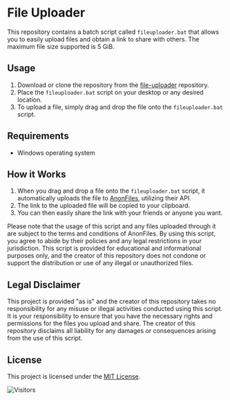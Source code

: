 # File Uploader

This repository contains a batch script called `fileuploader.bat` that allows you to easily upload files and obtain a link to share with others. The maximum file size supported is 5 GiB.

## Usage

1. Download or clone the repository from the [file-uploader](https://github.com/isaaclins/file-uploader) repository.
2. Place the `fileuploader.bat` script on your desktop or any desired location.
3. To upload a file, simply drag and drop the file onto the `fileuploader.bat` script.

## Requirements

- Windows operating system

## How it Works

1. When you drag and drop a file onto the `fileuploader.bat` script, it automatically uploads the file to [AnonFiles](https://anonfiles.com/), utilizing their API.
2. The link to the uploaded file will be copied to your clipboard.
3. You can then easily share the link with your friends or anyone you want.

Please note that the usage of this script and any files uploaded through it are subject to the terms and conditions of AnonFiles. By using this script, you agree to abide by their policies and any legal restrictions in your jurisdiction. This script is provided for educational and informational purposes only, and the creator of this repository does not condone or support the distribution or use of any illegal or unauthorized files.

## Legal Disclaimer

This project is provided "as is" and the creator of this repository takes no responsibility for any misuse or illegal activities conducted using this script. It is your responsibility to ensure that you have the necessary rights and permissions for the files you upload and share. The creator of this repository disclaims all liability for any damages or consequences arising from the use of this script.

## License

This project is licensed under the [MIT License](LICENSE).

![Visitors](https://api.visitorbadge.io/api/visitors?path=https%3A%2F%2Fgithub.com%2Fisaaclins%2Ffile-uploader&label=VISITORS%3A&labelColor=%230d1117&countColor=%230d1117)
